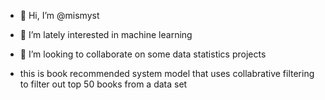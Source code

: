 - 👋 Hi, I’m @mismyst
- 👀 I’m lately interested  in machine learning 
- 💞️ I’m looking to collaborate on some data statistics projects 

- this is book recommended system model that uses collabrative filtering to filter out top 50 books from a data set 
  

<!---
mismyst/mismyst is a ✨ special ✨ repository because its `README.md` (this file) appears on your GitHub profile.
You can click the Preview link to take a look at your changes.
--->
